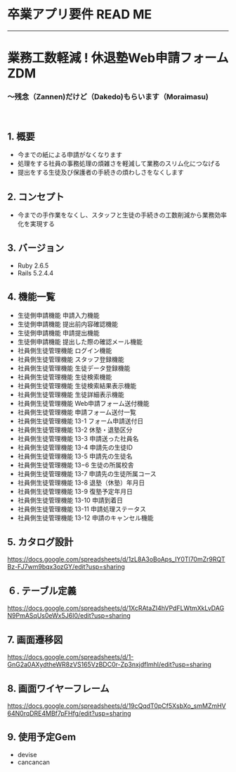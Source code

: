 # 卒業アプリ要件 READ ME　
***
# **業務工数軽減 !  休退塾Web申請フォーム  ZDM** 
### 〜残念（Zannen)だけど（Dakedo)もらいます（Moraimasu)  
<br>

## 1. **概要**
- 今までの紙による申請がなくなります
- 処理をする社員の事務処理の煩雑さを軽減して業務のスリム化につなげる
- 提出をする生徒及び保護者の手続きの煩わしさをなくします

## 2. **コンセプト**
- 今までの手作業をなくし、スタッフと生徒の手続きの工数削減から業務効率化を実現する  

## 3. **バージョン**
- Ruby 2.6.5
- Rails 5.2.4.4

## 4. **機能一覧**
- 生徒側申請機能	申請入力機能
- 生徒側申請機能	提出前内容確認機能
- 生徒側申請機能	申請提出機能
- 生徒側申請機能	提出した際の確認メール機能
- 社員側生徒管理機能	ログイン機能
- 社員側生徒管理機能	スタッフ登録機能
- 社員側生徒管理機能	生徒データ登録機能
- 社員側生徒管理機能	生徒検索機能
- 社員側生徒管理機能	生徒検索結果表示機能
- 社員側生徒管理機能	生徒詳細表示機能
- 社員側生徒管理機能	Web申請フォーム送付機能
- 社員側生徒管理機能	申請フォーム送付一覧
- 社員側生徒管理機能	13-1 フォーム申請送付日
- 社員側生徒管理機能	13-2 休塾・退塾区分
- 社員側生徒管理機能	13-3 申請送った社員名
- 社員側生徒管理機能	13-4 申請先の生徒ID
- 社員側生徒管理機能	13-5 申請先の生徒名
- 社員側生徒管理機能	13−6 生徒の所属校舎
- 社員側生徒管理機能	13-7 申請先の生徒所属コース
- 社員側生徒管理機能	13-8 退塾（休塾）年月日
- 社員側生徒管理機能	13-9 復塾予定年月日
- 社員側生徒管理機能	13-10 申請到着日
- 社員側生徒管理機能	13-11 申請処理ステータス
- 社員側生徒管理機能	13-12 申請のキャンセル機能

## 5. **カタログ設計**
https://docs.google.com/spreadsheets/d/1zL8A3oBoAps_IY0Tl70mZr9RQTBz-FJ7wm9bqx3ozGY/edit?usp=sharing

## ６. **テーブル定義**
https://docs.google.com/spreadsheets/d/1XcRAtaZI4hVPdFLWtmXkLvDAGN9PmASqUs0eWx5J6I0/edit?usp=sharing

## 7. **画面遷移図**
https://docs.google.com/spreadsheets/d/1-GnG2a0AXydtheWR8zVS165VzBDC0r-Zp3nxjdfImhI/edit?usp=sharing

## 8. **画面ワイヤーフレーム**
https://docs.google.com/spreadsheets/d/19cQqdT0pCf5XsbXo_smMZmHV64N0rqDRE4MBf7pFHfg/edit?usp=sharing

## 9. **使用予定Gem**
- devise
- cancancan
